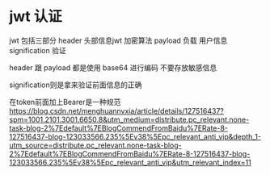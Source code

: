 # jwt 认证

jwt 包括三部分
header  头部信息jwt 加密算法
payload 负载 用户信息
signification 验证

header 跟 payload 都是使用 base64 进行编码
不要存放敏感信息

signification则是拿来验证前面信息的正确


在token前面加上Bearer是一种规范
https://blog.csdn.net/menghuannvxia/article/details/127516437?spm=1001.2101.3001.6650.8&utm_medium=distribute.pc_relevant.none-task-blog-2%7Edefault%7EBlogCommendFromBaidu%7ERate-8-127516437-blog-123033566.235%5Ev38%5Epc_relevant_anti_vip&depth_1-utm_source=distribute.pc_relevant.none-task-blog-2%7Edefault%7EBlogCommendFromBaidu%7ERate-8-127516437-blog-123033566.235%5Ev38%5Epc_relevant_anti_vip&utm_relevant_index=11